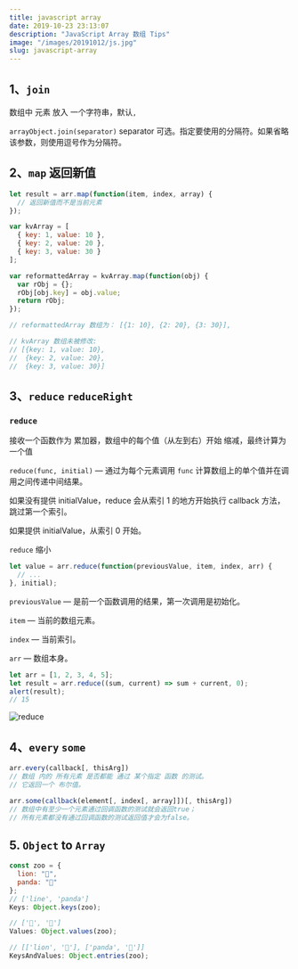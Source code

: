 ```yaml
---
title: javascript array
date: 2019-10-23 23:13:07
description: "JavaScript Array 数组 Tips"
image: "/images/20191012/js.jpg"
slug: javascript-array
---
```


## 1、`join`

数组中 元素 放入 一个字符串，默认`,`

`arrayObject.join(separator)` separator 可选。指定要使用的分隔符。如果省略该参数，则使用逗号作为分隔符。

## 2、`map` 返回新值

```javascript
let result = arr.map(function(item, index, array) {
  // 返回新值而不是当前元素
});
```

```javascript
var kvArray = [
  { key: 1, value: 10 },
  { key: 2, value: 20 },
  { key: 3, value: 30 }
];

var reformattedArray = kvArray.map(function(obj) {
  var rObj = {};
  rObj[obj.key] = obj.value;
  return rObj;
});

// reformattedArray 数组为： [{1: 10}, {2: 20}, {3: 30}],

// kvArray 数组未被修改:
// [{key: 1, value: 10},
//  {key: 2, value: 20},
//  {key: 3, value: 30}]
```

## 3、`reduce` `reduceRight`

### `reduce`

接收一个函数作为 累加器，数组中的每个值（从左到右）开始 缩减，最终计算为一个值

`reduce(func, initial)` — 通过为每个元素调用 `func` 计算数组上的单个值并在调用之间传递中间结果。

如果没有提供 initialValue，reduce 会从索引 1 的地方开始执行 callback 方法，跳过第一个索引。

如果提供 initialValue，从索引 0 开始。

`reduce` 缩小

```javascript
let value = arr.reduce(function(previousValue, item, index, arr) {
  // ...
}, initial);
```

`previousValue` — 是前一个函数调用的结果，第一次调用是初始化。

`item` — 当前的数组元素。

`index` — 当前索引。

`arr` — 数组本身。

```javascript
let arr = [1, 2, 3, 4, 5];
let result = arr.reduce((sum, current) => sum + current, 0);
alert(result);
// 15
```

![reduce](/images/20191023/reduce.svg)

## 4、`every` `some`

```javascript
arr.every(callback[, thisArg])
// 数组 内的 所有元素 是否都能 通过 某个指定 函数 的测试。
// 它返回一个 布尔值。
```

```javascript
arr.some(callback(element[, index[, array]])[, thisArg])
// 数组中有至少一个元素通过回调函数的测试就会返回true；
// 所有元素都没有通过回调函数的测试返回值才会为false。
```

## 5. `Object` to `Array`

```javascript
const zoo = {
  lion: "🐯",
  panda: "🐼"
};
// ['line', 'panda']
Keys: Object.keys(zoo);

// ['🐯', '🐼']
Values: Object.values(zoo);

// [['lion', '🐯'], ['panda', '🐼']]
KeysAndValues: Object.entries(zoo);
```

